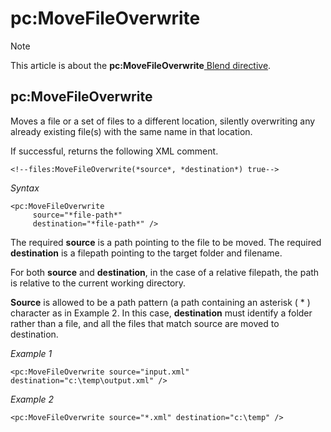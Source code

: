 # pc:MoveFileOverwrite



> [!NOTE]
> This article is about the **pc:MoveFileOverwrite**[ Blend directive](/docs/Repositories/Blend%20directives).

## **pc:MoveFileOverwrite**

Moves a file or a set of files to a different location, silently overwriting any already existing file(s) with the same name in that location.

If successful, returns the following XML comment.

```
<!--files:MoveFileOverwrite(*source*, *destination*) true-->
```

*Syntax*

```
<pc:MoveFileOverwrite
     source="*file-path*"
     destination="*file-path*" />
```

The required **source** is a path pointing to the file to be moved. The required **destination** is a filepath pointing to the target folder and filename.

For both **source** and **destination**, in the case of a relative filepath, the path is relative to the current working directory.

**Source** is allowed to be a path pattern (a path containing an asterisk ( * ) character as in Example 2. In this case, **destination** must identify a folder rather than a file, and all the files that match source are moved to destination.

*Example 1*

```language-xml
<pc:MoveFileOverwrite source="input.xml" destination="c:\temp\output.xml" />
```

*Example 2*

```language-xml
<pc:MoveFileOverwrite source="*.xml" destination="c:\temp" />
```

 